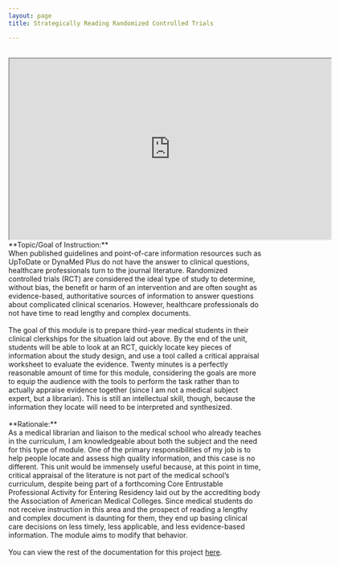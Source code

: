 ```yaml
---
layout: page
title: Strategically Reading Randomized Controlled Trials

---
```

<BR>
<iframe src="https://drive.google.com/file/d/1p4KyTve39Y6XTSm1KSv5f8GfUqxdewWS/preview" width="640" height="360"></iframe>
<BR>
**Topic/Goal of Instruction:**<BR>
When published guidelines and point-of-care information resources such as UpToDate or DynaMed Plus do not have the answer to clinical questions, healthcare professionals turn to the journal literature. Randomized controlled trials (RCT) are considered the ideal type of study to determine, without bias, the benefit or harm of an intervention and are often sought as evidence-based, authoritative sources of information to answer questions about complicated clinical scenarios. However, healthcare professionals do not have time to read lengthy and complex documents.<BR><BR>
The goal of this module is to prepare third-year medical students in their clinical clerkships for the situation laid out above. By the end of the unit, students will be able to look at an RCT, quickly locate key pieces of information about the study design, and use a tool called a critical appraisal worksheet to evaluate the evidence. Twenty minutes is a perfectly reasonable amount of time for this module, considering the goals are more to equip the audience with the tools to perform the task rather than to actually appraise evidence together (since I am not a medical subject expert, but a librarian). This is still an intellectual skill, though, because the information they locate will need to be interpreted and synthesized.<BR><BR>
**Rationale:**<BR>
As a medical librarian and liaison to the medical school who already teaches in the curriculum, I am knowledgeable about both the subject and the need for this type of module. One of the primary responsibilities of my job is to help people locate and assess high quality information, and this case is no different. This unit would be immensely useful because, at this point in time, critical appraisal of the literature is not part of the medical school’s curriculum, despite being part of a forthcoming Core Entrustable Professional Activity for Entering Residency laid out by the accrediting body the Association of American Medical Colleges. Since medical students do not receive instruction in this area and the prospect of reading a lengthy and complex document is daunting for them, they end up basing clinical care decisions on less timely, less applicable, and less evidence-based information. The module aims to modify that behavior.<BR><BR>
You can view the rest of the documentation for this project <a href="/idt-portfolio/200x/docs/signature.pdf">here</a>.
